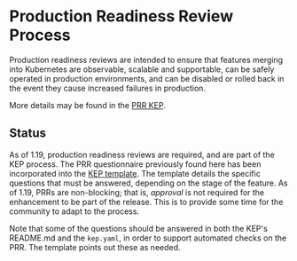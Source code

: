# Production Readiness Review Process

Production readiness reviews are intended to ensure that features merging into
Kubernetes are observable, scalable and supportable, can be safely operated in
production environments, and can be disabled or rolled back in the event they
cause increased failures in production.

More details may be found in the [PRR KEP].

## Status

As of 1.19, production readiness reviews are required, and are part of the KEP
process. The PRR questionnaire previously found here has been incorporated into
the [KEP template]. The template details the specific questions that must be
answered, depending on the stage of the feature. As of 1.19, PRRs are
non-blocking; that is, _approval_ is not required for the enhancement to be part of
the release. This is to provide some time for the community to adapt to the
process.

Note that some of the questions should be answered in both the KEP's README.md
and the `kep.yaml`, in order to support automated checks on the PRR. The
template points out these as needed.

[PRR KEP]: https://git.k8s.io/enhancements/keps/sig-architecture/20190731-production-readiness-review-process.md
[KEP template]: https://git.k8s.io/enhancements/keps/NNNN-kep-template/README.md
